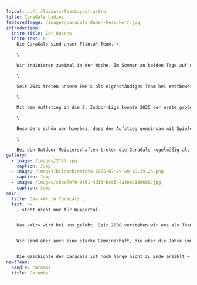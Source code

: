 ```yaml
---
layout: ../../layouts/TeamLayout.astro
title: CaraGals Ladies
featuredImage: /images/caracals-damen-hero-korr.jpg
introduction:
  intro-title: Cat Queens
  intro-text: >-
    Die CaraGals sind unser Flinta*-Team. \

    \

    Wir trainieren zweimal in der Woche. Im Sommer an beiden Tage auf dem Rasen. Im Winter auch an einem Termin in der Halle. Das Training findet gemeinsam mit dem Open- und Mixed-Team statt.\

    \

    Seit 202X treten unsere FMP´s als eigenständiges Team bei Wettbewerben an.\

    \

    Mit dem Auftstieg in die 2. Indoor-Liga konnte 2025 der erste große Erfolg gefeiert werden.\

    \

    Besonders schön war hierbei, dass der Aufstieg gemeinsam mit Spielerinnen aus unserem Jugend-Team »Carambas« erreicht wurde.\

    \

    Bei den Outdoor-Meisterschaften treten die CaraGals regelmäßig als »Katzenfamilie« zusammen mit den Frauen von Düsseldorf Ultimate an. Aktuell spielen wir dort in der 2. Liga.
gallery:
  - image: /images/2747.jpg
    caption: Jump
  - image: /images/bildschirmfoto-2025-07-29-um-18.39.25.png
    caption: Jump
  - image: /images/cbbe7ef0-9f61-4d13-bcc5-4a3ee2180680.jpg
    caption: Jump
main:
  title: Das »W« in Caracals …
  text: >-
    … steht nicht nur für Wuppertal.


    Das »Wir« wird bei uns gelebt. Seit 2008 verstehen wir uns als Team, das jede Herausforderung annimmt und mit großem Anspruch und viel Herz spielt.


    Wir sind aber auch eine starke Gemeinschaft, die über die Jahre immer größer geworden ist. Die Vielfalt der Menschen, die unter der Flagge der Caracals zusammenkommt ist wunderbar vielfältig und offen. Hier sind echte Freundschaften entstanden, es wurden Ehen geschlossen, und auch einige Kinder sind aus dieser Verbindungen hervorgegangen.


    Die Geschichte der Caracals ist noch lange nicht zu Ende erzählt – beginnt das nächste Kapitel vielleicht mit Dir?
nextTeam:
  handle: caramba
  title: Caramba
---
```

